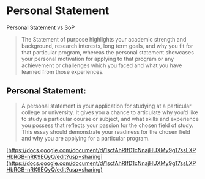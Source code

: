 # Personal Statement

Personal Statement vs SoP

> The Statement of purpose highlights your academic strength and background, research interests, long term goals, and why you fit for that particular program, whereas the personal statement showcases your personal motivation for applying to that program or any achievement or challenges which you faced and what you have learned from those experiences.
> 

## Personal Statement:

> A personal statement is your application for studying at a particular college or university. It gives you a chance to articulate why you’d like to study a particular course or subject, and what skills and experience you possess that reflects your passion for the chosen field of study. This essay should demonstrate your readiness for the chosen field and why you are applying for a particular program.
> 

[https://docs.google.com/document/d/1scfAhRIfD1cNnajHUXMy9g17ssLXPHbRGB-nRK9EQyQ/edit?usp=sharing](https://docs.google.com/document/d/1scfAhRIfD1cNnajHUXMy9g17ssLXPHbRGB-nRK9EQyQ/edit?usp=sharing)